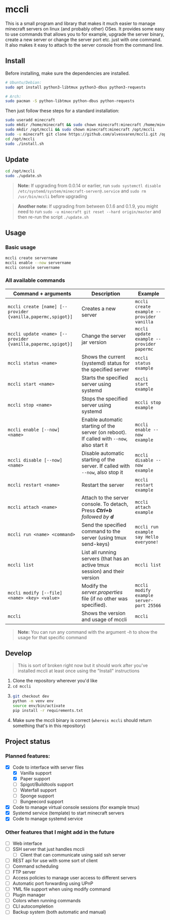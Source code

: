 # mccli

This is a small program and library that makes it much easier to manage minecraft servers on linux (and probably other) OSes. It provides some easy to use commands that allows you to for example, upgrade the server binary, create a new server or change the server port etc. just with one command. It also makes it easy to attach to the server console from the command line.

## Install

Before installing, make sure the dependencies are installed.

```bash
# Ubuntu/Debian:
sudo apt install python3-libtmux python3-dbus python3-requests

# Arch:
sudo pacman -S python-libtmux python-dbus python-requests
```

Then just follow these steps for a standard installation:

```bash
sudo useradd minecraft
sudo mkdir /home/minecraft && sudo chown minecraft:minecraft /home/minecraft
sudo mkdir /opt/mccli && sudo chown minecraft:minecraft /opt/mccli
sudo -u minecraft git clone https://github.com/alvesvaren/mccli.git /opt/mccli
cd /opt/mccli
sudo ./install.sh
```

## Update

```bash
cd /opt/mccli
sudo ./update.sh
```

> **Note:** If upgrading from 0.0.14 or earlier, run `sudo systemctl disable /etc/systemd/system/minecraft-server@.service` and `sudo rm /usr/bin/mccli` before upgrading

> **Another note:** If upgrading from between 0.1.6 and 0.1.9, you might need to run `sudo -u minecraft git reset --hard origin/master` and then re-run the script `./update.sh` 

## Usage

### Basic usage

```bash
mccli create servername
mccli enable --now servername
mccli console servername
```

### All available commands

| Command + arguments                                         | Description                                                                                | Example                                   |
| ----------------------------------------------------------- | ------------------------------------------------------------------------------------------ | -----------------------------------       |
| `mccli create [name] [--provider {vanilla,papermc,spigot}]` | Creates a new server                                                                       | `mccli create example --provider vanilla` |
| `mccli update <name> [--provider {vanilla,papermc,spigot}]` | Change the server jar version                                                              | `mccli update example --provider papermc` |
| `mccli status <name>`                                       | Shows the current (systemd) status for the specified server                                | `mccli status example`                    |
| `mccli start <name>`                                        | Starts the specified server using systemd                                                  | `mccli start example`                     |
| `mccli stop <name>`                                         | Stops the specified server using systemd                                                   | `mccli stop example`                      |
| `mccli enable [--now] <name>`                               | Enable automatic starting of the server (on reboot). If called with `--now`, also start it | `mccli enable --now example`              |
| `mccli disable [--now] <name>`                              | Disable automatic starting of the server. If called with `--now`, also stop it             | `mccli disable --now example`             |
| `mccli restart <name>`                                      | Restart the server                                                                         | `mccli restart example`                   |
| `mccli attach <name>`                                       | Attach to the server console. To detach, Press ***Ctrl+b** followed by **d***              | `mccli attach example`                    |
| `mccli run <name> <command>`                                | Send the specified command to the server (using tmux send-keys)                            | `mccli run example say Hello everyone!`   |
| `mccli list`                                                | List all running servers (that has an active tmux session) and their version               | `mccli list`                              |
| `mccli modify [--file] <name> <key> <value>`                | Modify the *server.properties* file (if no other was specified).                           | `mccli modify example server-port 25566`  |
| `mccli`                                                     | Shows the version and usage of mccli                                                       | `mccli`                                   |

> **Note:** You can run any command with the argument *-h* to show the usage for that specific command

## Develop

> This is sort of broken right now but it should work after you've installed mccli at least once using the "Install" instructions

1. Clone the repository wherever you'd like
2. `cd mccli`
3. ```bash
   git checkout dev
   python -m venv env
   source env/bin/activate
   pip install -r requirements.txt
   ```
4. Make sure the mccli binary is correct (`whereis mccli` should return something that's in this repository)

## Project status

### Planned features:

-   [x] Code to interface with server files
    -   [x] Vanilla support
    -   [x] Paper support
    -   [ ] Spigot/Buildtools support
    -   [ ] Waterfall support
    -   [ ] Sponge support
    -   [ ] Bungeecord support
-   [x] Code to manage virtual console sessions (for example tmux)
-   [x] Systemd service (template) to start minecraft servers
-   [x] Code to manage systemd service

### Other features that I might add in the future

-   [ ] Web interface
-   [ ] SSH server that just handles mccli
    -   [ ] Client that can communicate using said ssh server
-   [ ] REST api for use with some sort of client
-   [ ] Command scheduling
-   [ ] FTP server
-   [ ] Access policies to manage user access to different servers
-   [ ] Automatic port forwarding using UPnP
-   [ ] YML file support when using modify command
-   [ ] Plugin manager
-   [ ] Colors when running commands
-   [ ] CLI autocompletion
-   [ ] Backup system (both automatic and manual)

